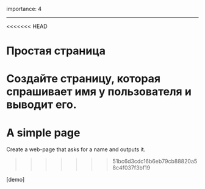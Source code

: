 importance: 4

---

<<<<<<< HEAD
# Простая страница

Создайте страницу, которая спрашивает имя у пользователя и выводит его.
=======
# A simple page

Create a web-page that asks for a name and outputs it.
>>>>>>> 51bc6d3cdc16b6eb79cb88820a58c4f037f3bf19

[demo]

